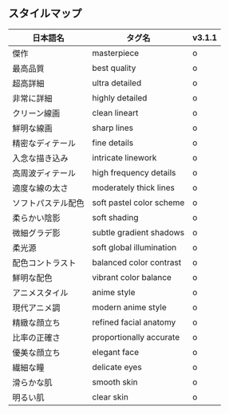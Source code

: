 ## スタイルマップ

| 日本語名           | タグ名                   | v3.1.1 |
| ------------------ | ------------------------ | ------ |
| 傑作               | masterpiece              | o      |
| 最高品質           | best quality             | o      |
| 超高詳細           | ultra detailed           | o      |
| 非常に詳細         | highly detailed          | o      |
| クリーン線画       | clean lineart            | o      |
| 鮮明な線画         | sharp lines              | o      |
| 精密なディテール   | fine details             | o      |
| 入念な描き込み     | intricate linework       | o      |
| 高周波ディテール   | high frequency details   | o      |
| 適度な線の太さ     | moderately thick lines   | o      |
| ソフトパステル配色 | soft pastel color scheme | o      |
| 柔らかい陰影       | soft shading             | o      |
| 微細グラデ影       | subtle gradient shadows  | o      |
| 柔光源             | soft global illumination | o      |
| 配色コントラスト   | balanced color contrast  | o      |
| 鮮明な配色         | vibrant color balance    | o      |
| アニメスタイル     | anime style              | o      |
| 現代アニメ調       | modern anime style       | o      |
| 精緻な顔立ち       | refined facial anatomy   | o      |
| 比率の正確さ       | proportionally accurate  | o      |
| 優美な顔立ち       | elegant face             | o      |
| 繊細な瞳           | delicate eyes            | o      |
| 滑らかな肌         | smooth skin              | o      |
| 明るい肌           | clear skin               | o      |
